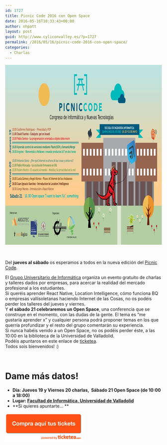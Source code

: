 ```yaml
---
id: 1727
title: Picnic Code 2016 con Open Space
date: 2016-05-16T10:33:43+00:00
author: nhpatt
layout: post
guid: http://www.cyliconvalley.es/?p=1727
permalink: /2016/05/16/picnic-code-2016-con-open-space/
categories:
  - Charlas
---
```

[<img class="alignnone size-full wp-image-1728" src="/assets/2016/05/picnic_code_2016-May-16.jpg" alt="picnic_code_2016-May-16" width="1024" height="576" />](/assets/2016/05/picnic_code_2016-May-16.jpg)

&nbsp;

Del **jueves al sábado** os esperamos a todos en la nueva edición del <a href="http://picniccode.es/" target="_blank">Picnic Code</a>.

<div>
  El <a href="https://www.gui.uva.es/" target="_blank">Grupo Universitario de Informática</a> organiza un evento gratuito de charlas y talleres dados por empresas, para acercar la realidad del mercado profesional a los estudiantes.
</div>

<div>
  Si queréis aprender React Native, Location Intelligence, cómo funciona BQ o empresas vallisoletanas haciendo Internet de las Cosas, no os podéis perder los talleres del jueves y viernes.
</div>

<div>
  Y <strong>el sábado 21 celebraremos un Open Space</strong>, una conferencia que se construye en el momento, con las dudas de la gente. El tema es &#8220;me gustaría aprender x&#8221; y cualquier persona podrá proponer temas en los que querría profundizar y el resto del grupo comentarán su experiencia.
</div>

<div>
  Si nunca habéis venido a un Open Space, no os podéis perder éste, a las 10:00 en la biblioteca de la Universidad de Valladolid.
</div>

<div>
  Podéis apuntaros en este enlace de <a href="https://www.ticketea.com/entradas-picnic-code-2016/" target="_blank">ticketea</a>.
</div>

<div>
  Todos sois bienvenidos! :)
</div>

&nbsp;</p> 

# Dame más datos!

  * **Día: Jueves 19 y Viernes 20 charlas,  Sábado 21 Open Space (de 10:00 a 18:00)**
  * **Lugar: <a href="https://goo.gl/maps/SJbP3ziRz6r" target="_blank">Facultad de Informática, Universidad de Valladolid</a>**
  * **Si quieres apuntarte… **

<a href="https://www.ticketea.com/entradas-picnic-code-2016/" target="_blank"><img class="aligncenter" title="Entradas" src="/assets/2014/04/buyhere1.png" alt="" width="250" height="90" /></a>